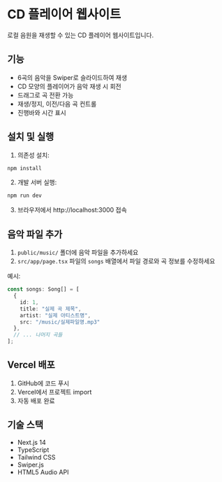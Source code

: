 # CD 플레이어 웹사이트

로컬 음원을 재생할 수 있는 CD 플레이어 웹사이트입니다.

## 기능

- 6곡의 음악을 Swiper로 슬라이드하여 재생
- CD 모양의 플레이어가 음악 재생 시 회전
- 드래그로 곡 전환 가능
- 재생/정지, 이전/다음 곡 컨트롤
- 진행바와 시간 표시

## 설치 및 실행

1. 의존성 설치:
```bash
npm install
```

2. 개발 서버 실행:
```bash
npm run dev
```

3. 브라우저에서 http://localhost:3000 접속

## 음악 파일 추가

1. `public/music/` 폴더에 음악 파일을 추가하세요
2. `src/app/page.tsx` 파일의 `songs` 배열에서 파일 경로와 곡 정보를 수정하세요

예시:
```typescript
const songs: Song[] = [
  {
    id: 1,
    title: "실제 곡 제목",
    artist: "실제 아티스트명",
    src: "/music/실제파일명.mp3"
  },
  // ... 나머지 곡들
];
```

## Vercel 배포

1. GitHub에 코드 푸시
2. Vercel에서 프로젝트 import
3. 자동 배포 완료

## 기술 스택

- Next.js 14
- TypeScript
- Tailwind CSS
- Swiper.js
- HTML5 Audio API
